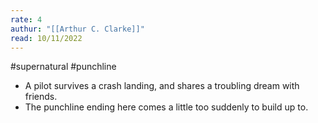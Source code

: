 ```yaml
---
rate: 4
authur: "[[Arthur C. Clarke]]"
read: 10/11/2022
---
```


#supernatural #punchline 

- A pilot survives a crash landing, and shares a troubling dream with friends.
- The punchline ending here comes a little too suddenly to build up to.